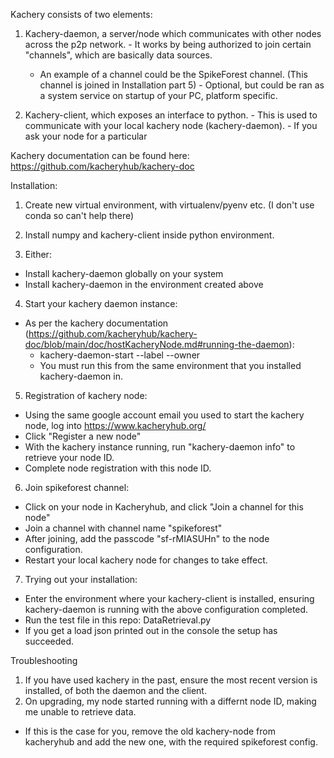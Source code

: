 Kachery consists of two elements:
  1. Kachery-daemon, a server/node which communicates with other nodes across the p2p network. 
    - It works by being authorized to join certain "channels", which are basically data sources.
      - An example of a channel could be the SpikeForest channel. (This channel is joined in Installation part 5)
    - Optional, but could be ran as a system service on startup of your PC, platform specific.

  2. Kachery-client, which exposes an interface to python.
    - This is used to communicate with your local kachery node (kachery-daemon).
    - If you ask your node for a particular 

Kachery documentation can be found here: https://github.com/kacheryhub/kachery-doc

Installation:

1. Create new virtual environment, with virtualenv/pyenv etc. (I don't use conda so can't help there)
2. Install numpy and kachery-client inside python environment.

3. Either:
  - Install kachery-daemon globally on your system
  - Install kachery-daemon in the environment created above

4. Start your kachery daemon instance:
  
  - As per the kachery documentation (https://github.com/kacheryhub/kachery-doc/blob/main/doc/hostKacheryNode.md#running-the-daemon):
    - kachery-daemon-start --label <WHATEVER YOU CHOOSE> --owner <YOUR GOOGLE ACCOUNT ID>
    - You must run this from the same environment that you installed kachery-daemon in.
  
5. Registration of kachery node:
  - Using the same google account email you used to start the kachery node, log into https://www.kacheryhub.org/
  - Click "Register a new node"
  - With the kachery instance running, run "kachery-daemon info" to retrieve your node ID.
  - Complete node registration with this node ID.

6. Join spikeforest channel:
  - Click on your node in Kacheryhub, and click "Join a channel for this node"
  - Join a channel with channel name "spikeforest"
  - After joining, add the passcode "sf-rMIASUHn" to the node configuration.
  - Restart your local kachery node for changes to take effect.

7. Trying out your installation:
  - Enter the environment where your kachery-client is installed, ensuring kachery-daemon is running with the above configuration completed.
  - Run the test file in this repo: DataRetrieval.py
  - If you get a load json printed out in the console the setup has succeeded.

Troubleshooting

1. If you have used kachery in the past, ensure the most recent version is installed, of both the daemon and the client.
2. On upgrading, my node started running with a differnt node ID, making me unable to retrieve data.
  - If this is the case for you, remove the old kachery-node from kacheryhub and add the new one, with the required spikeforest config.

